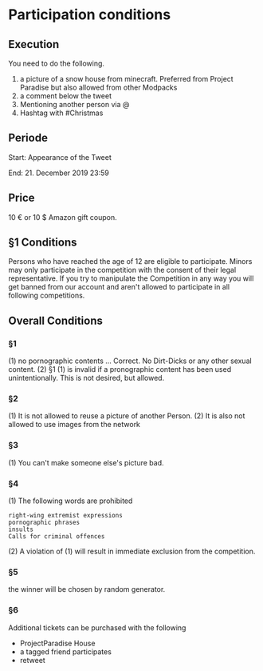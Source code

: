 # Participation conditions

## Execution
You need to do the following.
1. a picture of a snow house from minecraft. Preferred from Project Paradise but also allowed from other Modpacks
2. a comment below the tweet
3. Mentioning another person via @  
4. Hashtag with #Christmas

## Periode
Start: Appearance of the Tweet

End: 21. December 2019 23:59

## Price
10 € or 10 $ Amazon gift coupon. 

## §1 Conditions

Persons who have reached the age of 12 are eligible to participate. Minors may only participate in the competition with the consent of their legal representative. If you try to manipulate the Competition in any way you will get banned from our account and aren't allowed to participate in all following competitions.

## Overall Conditions

### §1 
(1) no pornographic contents ... Correct. No Dirt-Dicks or any other sexual content.
(2) §1 (1) is invalid if a pronographic content has been used unintentionally. This is not desired, but allowed.

### §2
(1) It is not allowed to reuse a picture of another Person.
(2) It is also not allowed to use images from the network

### §3
(1) You can't make someone else's picture bad.

### §4
(1) The following words are prohibited 
 ```
 right-wing extremist expressions
 pornographic phrases
 insults
 Calls for criminal offences
 ```
 (2) A violation of (1) will result in immediate exclusion from the competition.

### §5
the winner will be chosen by random generator. 

### §6
Additional tickets can be purchased with the following
- ProjectParadise House 
- a tagged friend participates
- retweet
